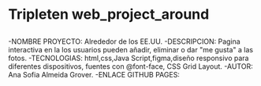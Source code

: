 # Tripleten web_project_around

##

-NOMBRE PROYECTO: Alrededor de los EE.UU.
-DESCRIPCION: Pagina interactiva en la los usuarios pueden añadir, eliminar o dar "me gusta" a las fotos.
-TECNOLOGIAS: html,css,Java Script,figma,diseño responsivo para diferentes dispositivos, fuentes con @font-face, CSS Grid Layout.
-AUTOR: Ana Sofia Almeida Grover.
-ENLACE GITHUB PAGES:
